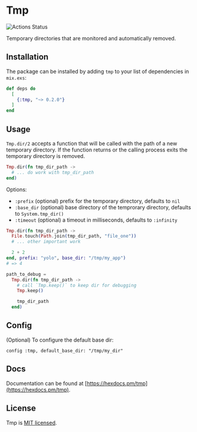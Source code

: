 # Tmp

![Actions Status](https://github.com/preciz/tmp/workflows/test/badge.svg)

Temporary directories that are monitored and automatically removed.

## Installation

The package can be installed by adding `tmp` to your list of dependencies in `mix.exs`:

```elixir
def deps do
  [
    {:tmp, "~> 0.2.0"}
  ]
end
```

## Usage

`Tmp.dir/2` accepts a function that will be called with the path of a new temporary directory.
If the function returns or the calling process exits the temporary directory is removed.

```elixir
Tmp.dir(fn tmp_dir_path ->
  # ... do work with tmp_dir_path
end)
```

Options:
 - `:prefix` (optional) prefix for the temporary directory, defaults to `nil`
 - `:base_dir` (optional) base directory of the temprorary directory, defaults to `System.tmp_dir()`
 - `:timeout` (optional) a timeout in milliseconds, defaults to `:infinity`

```elixir
Tmp.dir(fn tmp_dir_path ->
  File.touch(Path.join(tmp_dir_path, "file_one"))
  # ... other important work

  2 + 2
end, prefix: "yolo", base_dir: "/tmp/my_app")
# => 4
```

```elixir
path_to_debug =
  Tmp.dir(fn tmp_dir_path ->
    # call `Tmp.keep()` to keep dir for debugging
    Tmp.keep()

    tmp_dir_path
  end)
```

## Config

(Optional) To configure the default base dir:
```
config :tmp, default_base_dir: "/tmp/my_dir"
```

## Docs

Documentation can be found at [https://hexdocs.pm/tmp](https://hexdocs.pm/tmp).

## License

Tmp is [MIT licensed](LICENSE).
